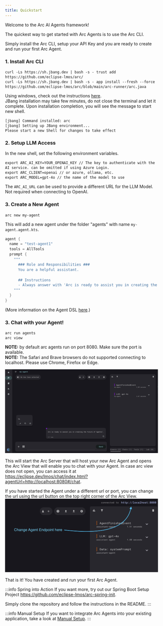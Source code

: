 ```yaml
---
title: Quickstart
---
```



Welcome to the Arc AI Agents framework!

The quickest way to get started with Arc Agents is to use the Arc CLI.

Simply install the Arc CLI, setup your API Key and you are ready to create and run your first Arc Agent.

### 1. Install Arc CLI
```
curl -Ls https://sh.jbang.dev | bash -s - trust add https://github.com/eclipse-lmos/arc/
curl -Ls https://sh.jbang.dev | bash -s - app install --fresh --force https://github.com/eclipse-lmos/arc/blob/main/arc-runner/arc.java
```
Using windows, check out the instructions [here](/docs/arc/cli). <br/>
JBang installation may take few minutes, do not close the terminal and let it complete. Upon installation completion, you will see the message to start new shell.
```
[jbang] Command installed: arc
[jbang] Setting up JBang environment...
Please start a new Shell for changes to take effect
```

### 2. Setup LLM Access

In the new shell, set the following environment variables.
```
export ARC_AI_KEY=YOUR_OPENAI_KEY // The key to authenticate with the AI service. can be omitted if using Azure Login.
export ARC_CLIENT=openai // or azure, ollama, etc.
export ARC_MODEL=gpt-4o // the name of the model to use
```

The `ARC_AI_URL` can be used to provide a different URL for the LLM Model. Not required when connecting to OpenAI.

### 3. Create a New Agent 

```
arc new my-agent
```

This will add a new agent under the folder "agents" with name `my-agent.agent.kts`.

```kt
agent {
  name = "test-agent1"
  tools = AllTools
  prompt {
    """
      ### Role and Responsibilities ###
      You are a helpful assistant.
      
      ## Instructions
      - Always answer with 'Arc is ready to assist you in creating the future of Agents!.'
    """
  }
}
```
(More information on the Agent DSL [here](/docs/arc/dsl/defining_agents).)

### 3. Chat with your Agent!

```
arc run agents
arc view
```
**NOTE:** by default arc agents run on port 8080. Make sure the port is available.<br/>
**NOTE:** The Safari and Brave browsers do not supported connecting to localhost. Please use Chrome, Firefox or Edge.

![Arc View](/img/arc_view01.png)

This will start the Arc Server that will host your new Arc Agent 
and opens the Arc View that will enable you to chat with your Agent. In case arc view does not open, you can access it at https://eclipse.dev/lmos/chat/index.html?agentUrl=http://localhost:8080#/chat.

If you have started the Agent under a different url or port, you can change the url 
using the url button on the top right corner of the Arc View.
![Arc View settings](/img/arc_view03.png)

That is it! You have created and run your first Arc Agent.

:::info Spring into Action
If you want more, try out our Spring Boot Setup Project
https://github.com/eclipse-lmos/arc-spring-init.

Simply clone the repository and follow the instructions in the README.
:::

:::info Manual Setup
If you want to integrate Arc Agents into your existing application,
take a look at [Manual Setup](00-manual_setup.md).
:::

